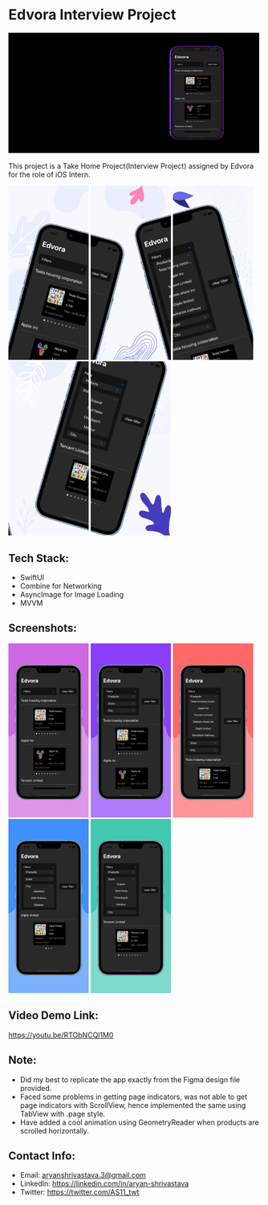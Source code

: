 # Edvora Interview Project
<img src="Edvora_promo_gif.gif" width="500" height="240"/>

This project is a Take Home Project(Interview Project) assigned by Edvora for the role of iOS Intern. 

<p float="left">
<img src="/Edvora Screenshots - I/image1.jpeg" width="160" />
<img src="/Edvora Screenshots - I/image2.jpeg" width="160" />
<img src="/Edvora Screenshots - I/image3.jpeg" width="160" />
<img src="/Edvora Screenshots - I/image4.jpeg" width="160" />
<img src="/Edvora Screenshots - I/image5.jpeg" width="160" />
</p>

## Tech Stack:
- SwiftUI 
- Combine for Networking
- AsyncImage for Image Loading
- MVVM



## Screenshots:

<p float="left">
  <img src="/Edvora Screenshots - II/image1.jpeg" width="160" />
  <img src="/Edvora Screenshots - II/image2.jpeg" width="160" />
  <img src="/Edvora Screenshots - II/image3.jpeg" width="160" />
  <img src="/Edvora Screenshots - II/image4.jpeg" width="160" />
  <img src="/Edvora Screenshots - II/image5.jpeg" width="160" />
</p>

## Video Demo Link:
https://youtu.be/RTObNCQl1M0

## Note: 
- Did my best to replicate the app exactly from the Figma design file provided. 
- Faced some problems in getting page indicators, was not able to get page indicators with ScrollView, hence implemented the same using TabView with .page style.
- Have added a cool animation using GeometryReader when products are scrolled horizontally.  


## Contact Info:
- Email: aryanshrivastava.3@gmail.com
- LinkedIn: https://linkedin.com/in/aryan-shrivastava
- Twitter: https://twitter.com/AS11_twt

